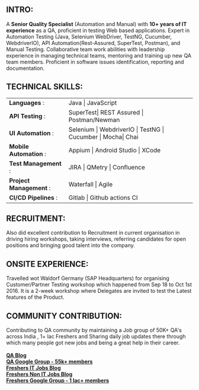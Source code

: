 ## <b>INTRO:</b><br>
A <b>Senior Quality Specialist</b> (Automation and Manual) with <b>10+ years of IT experience</b> as a QA, proficient in testing Web based applications. Expert in Automation Testing (Java, Selenium WebDriver, TestNG, Cucumber, WebdriverIO), API Automation(Rest-Assured, SuperTest, Postman), and Manual Testing. 
Collaborative team work abilities with leadership experience in managing technical teams, mentoring and training up new QA team members. Proficient in software issues identification, reporting and documentation.


## <b>TECHNICAL SKILLS:</b> <br>
<table borders=false>
<tr><td><b>Languages</b> :</td> <td>Java | JavaScript </td> </tr>
<tr><td><b>API Testing</b> :</td> <td>SuperTest| REST Assured | Postman/Newman </td> </tr>
<tr><td><b>UI Automation</b> :</td> <td>Selenium | WebdriverIO | TestNG | Cucumber | Mocha| Chai </td> </tr>
<tr><td><b>Mobile Automation</b> :</td> <td>Appium | Android Studio | XCode </td> </tr>
<tr><td><b>Test Management</b> :</td> <td>JIRA | QMetry | Confluence </td> </tr>
<tr><td><b>Project Management</b> :</td> <td>Waterfall | Agile </td> </tr>
<tr><td><b>CI/CD Pipelines</b> :</td> <td>Gitlab | Github actions CI </td> </tr>
</table>

## <b>RECRUITMENT:</b><br>
Also did excellent contribution to Recruitment in current organisation in driving hiring workshops, taking interviews, referring candidates for open positions and bringing good talent into the company.

## <b>ONSITE EXPERIENCE:</b><br>
Travelled wot Waldorf Germany (SAP Headquarters) for organising Customer/Partner Testing workshop which happened from Sep 18 to Oct 1st 2016. It is a 2-week workshop where Delegates are invited to test the Latest features of the Product.


## <b>COMMUNITY CONTRIBUTION:</b><br>
Contributing to QA community by maintaining a Job group of 50K+ QA's across India , 1+ lac Freshers and Sharing daily job updates there through which many people got new jobs and being a great help in their career.<br><br>
<b>
<a href="https://sriramkukkadapu.blogspot.com/p/testing-jobs.html"> QA Blog </a> <br>
<a href="https://groups.google.com/g/testing-experienced-openings"> QA Google Group - 55k+ members</a> <br>
<a href="https://sriramkukkadapu.blogspot.com/p/fresher-jobs.html"> Freshers IT Jobs Blog </a> <br>
<a href="https://sriramkukkadapu.blogspot.com/p/fresher-non-it-jobs.html"> Freshers Non IT Jobs Blog </a> <br>
<a href="https://groups.google.com/g/freshersjobupdatessk"> Freshers Google Group - 1 lac+ members</a> <br>
</b>